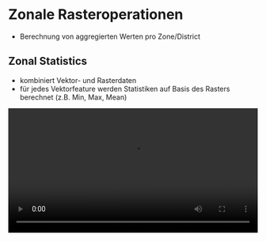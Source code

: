 # Zonale Rasteroperationen
* Berechnung von aggregierten Werten pro Zone/District

## Zonal Statistics
* kombiniert Vektor- und Rasterdaten
* für jedes Vektorfeature werden Statistiken auf Basis des Rasters berechnet (z.B. Min, Max, Mean)

<video width="100%" controls src="https://courses.gistools.geog.uni-heidelberg.de/giscience/qgis-book/-/raw/main/uploads/QGIS/videos/qgis_zonal_stats.mp4"></video>
